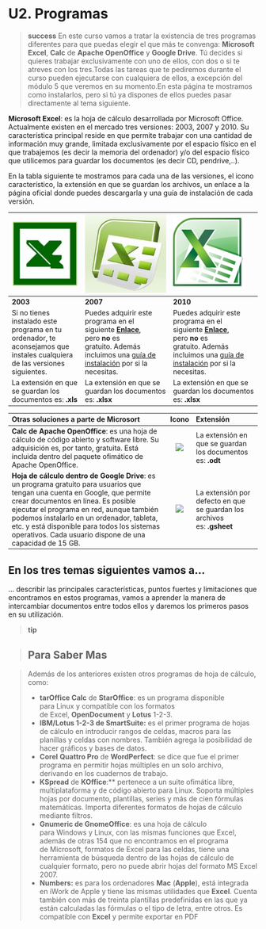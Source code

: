 # U2. Programas

> **success**
> En este curso vamos a tratar la existencia de tres programas diferentes para que puedas elegir el que más te convenga: **Microsoft Excel**, **Calc** de **Apache OpenOffice** y **Google Drive**. Tú decides si quieres trabajar exclusivamente con uno de ellos, con dos o si te atreves con los tres.Todas las tareas que te pediremos durante el curso pueden ejecutarse con cualquiera de ellos, a excepción del módulo 5 que veremos en su momento.En esta página te mostramos como instalarlos, pero si tú ya dispones de ellos puedes pasar directamente al tema siguiente.

**Microsoft Excel**: es la hoja de cálculo desarrollada por Microsoft Office. Actualmente existen en el mercado tres versiones: 2003, 2007 y 2010. Su característica principal reside en que permite trabajar con una cantidad de información muy grande, limitada exclusivamente por el espacio físico en el que trabajemos (es decir la memoria del ordenador) y/o del espacio físico que utilicemos para guardar los documentos (es decir CD, pendrive,..). 

En la tabla siguiente te mostramos para cada una de las versiones, el icono característico, la extensión en que se guardan los archivos, un enlace a la página oficial donde puedes descargarla y una guía de instalación de cada versión. 

| ![](img/Excel2003.jpg)                                                                                                    | ![](img/excel2007.jpg)                                                                                                                                                                                                                   | ![](img/excel2010.png)                                                                                                                                                                                                                            |
|:--------------------------------------------------------------------------------------------------------------------------|:-----------------------------------------------------------------------------------------------------------------------------------------------------------------------------------------------------------------------------------------|:--------------------------------------------------------------------------------------------------------------------------------------------------------------------------------------------------------------------------------------------------|
| **2003**                                                                                                                  | **2007**                                                                                                                                                                                                                                 | **2010**                                                                                                                                                                                                                                          |
| Si no tienes instalado este programa en tu ordenador, te aconsejamos que instales cualquiera de las versiones siguientes. | Puedes adquirir este programa en el siguiente [**Enlace**](https://products.office.com/es-es/excel), pero **no** es gratuito. Además incluimos una [guía de instalación](http://support.microsoft.com/kb/974101/es) por si la necesitas. | Puedes adquirir este programa en el siguiente [**Enlace**](http://office.microsoft.com/es-mx/store/?CTT=97), pero **no** es gratuito. Además incluimos una [guía de instalación](http://support.microsoft.com/kb/2547029/es) por si la necesitas. |
| La extensión en que se guardan los documentos es: **.xls**                                                                | La extensión en que se guardan los documentos es: **.xlsx**                                                                                                                                                                              | La extensión en que se guardan los documentos es: **.xlsx**                                                                                                                                                                                       |

| Otras soluciones a parte de Microsort                                                                                                                                                                                                                                                                                                                                    |                                              Icono                                              | Extensión                                                               |
|:-------------------------------------------------------------------------------------------------------------------------------------------------------------------------------------------------------------------------------------------------------------------------------------------------------------------------------------------------------------------------|:-----------------------------------------------------------------------------------------------:|:------------------------------------------------------------------------|
| **Calc de Apache OpenOffice**: es una hoja de cálculo de código abierto y software libre. Su adquisición es, por tanto, gratuita. Está incluida dentro del paquete ofimático de Apache OpenOffice.                                                                                                                                                                       | ![](http://upload.wikimedia.org/wikipedia/commons/thumb/0/03/OOoCalc.svg/128px-OOoCalc.svg.png) | La extensión en que se guardan los documentos es: **.odt**              |
| **Hoja de cálculo dentro de Google Drive**: es un programa gratuito para usuarios que tengan una cuenta en Google, que permite crear documentos en línea. Es posible ejecutar el programa en red, aunque también podemos instalarlo en un ordenador, tableta, etc. y está disponible para todos los sistemas operativos. Cada usuario dispone de una capacidad de 15 GB. |  ![](http://icons.iconarchive.com/icons/marcus-roberto/google-play/256/Google-Drive-icon.png)   | La extensión por defecto en que se guardan los archivos es: **.gsheet** |

## En los tres temas siguientes vamos a...

... describir las principales características, puntos fuertes y limitaciones que encontramos en estos programas, vamos a aprender la manera de intercambiar documentos entre todos ellos y daremos los primeros pasos en su utilización.

> **tip**

>## Para Saber Mas

>Además de los anteriores existen otros programas de hoja de cálculo, como:
>- **tarOffice Calc** de **StarOffice**: es un programa disponible para Linux y compatible con los formatos de Excel, **OpenDocument** y **Lotus** 1-2-3. 
>- **IBM/**Lotus** 1-2-3 de **SmartSuite**:** es el primer programa de hojas de cálculo en introducir rangos de celdas, macros para las planillas y celdas con nombres. También agrega la posibilidad de hacer gráficos y bases de datos.
>- **Corel** **Quattro Pro** de **WordPerfect**: se dice que fue el primer programa en permitir hojas múltiples en un solo archivo, derivando en los cuadernos de trabajo.
>- **KSpread** de **KOffice**:** pertenece a un suite ofimática libre, multiplataforma y de código abierto para Linux. Soporta múltiples hojas por documento, plantillas, series y más de cien fórmulas matemáticas. Importa diferentes formatos de hojas de cálculo mediante filtros.
>- **Gnumeric de GnomeOffice**: es una hoja de cálculo para Windows y Linux, con las mismas funciones que Excel, además de otras 154 que no encontramos en el programa de Microsoft, formatos de Excel para las celdas, tiene una herramienta de búsqueda dentro de las hojas de cálculo de cualquier formato, pero no puede abrir hojas del formato MS Excel 2007.
>- **Numbers:** es para los ordenadores **Mac** (**Apple**), está integrada en iWork de Apple y tiene las mismas utilidades que **Excel**. Cuenta también con más de treinta plantillas predefinidas en las que ya están calculadas las fórmulas o el tipo de letra, entre otros. Es compatible con **Excel** y permite exportar en PDF

